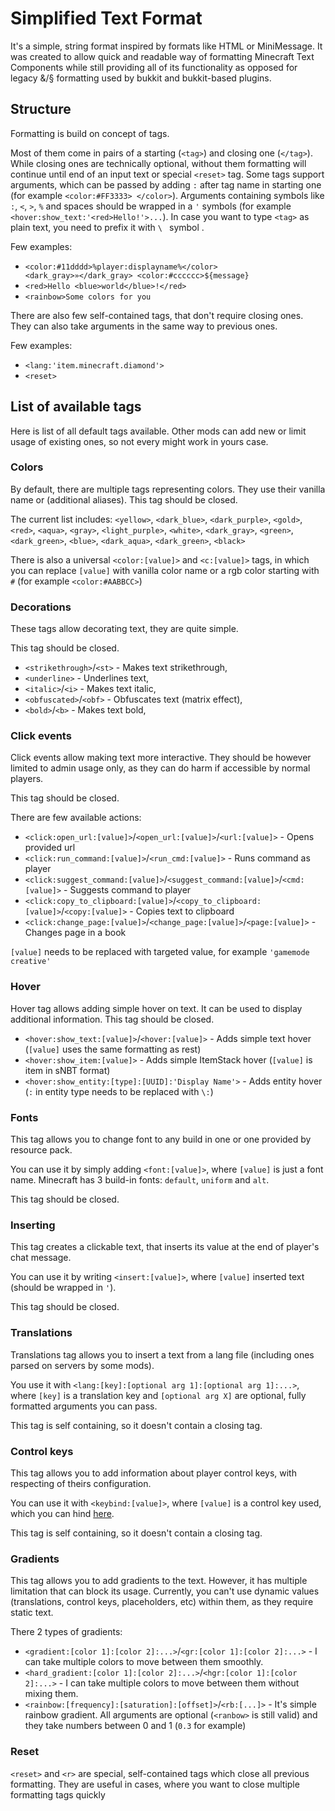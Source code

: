 # Simplified Text Format

It's a simple, string format inspired by formats like HTML or MiniMessage.
It was created to allow quick and readable way of formatting Minecraft Text Components
while still providing all of its functionality as opposed for legacy &/§ formatting
used by bukkit and bukkit-based plugins.

## Structure

Formatting is build on concept of tags. 

Most of them come in pairs of a starting (`<tag>`) and closing one (`</tag>`).
While closing ones are technically optional, without them formatting will continue until end of
an input text or special `<reset>` tag. Some tags support arguments, which can be passed by adding `:`
after tag name in starting one (for example `<color:#FF3333> </color>`). Arguments containing symbols like 
`:`, `<`, `>`, `%` and spaces should be wrapped in a `'` symbols (for example `<hover:show_text:'<red>Hello!'>...`).
In case you want to type `<tag>` as plain text, you need to prefix it with `\ ` symbol .

Few examples:

* `<color:#11dddd>%player:displayname%</color> <dark_gray>»</dark_gray> <color:#cccccc>${message}`
* `<red>Hello <blue>world</blue>!</red>`
* `<rainbow>Some colors for you`

There are also few self-contained tags, that don't require closing ones. They can also take arguments 
in the same way to previous ones.

Few examples:

* `<lang:'item.minecraft.diamond'>`
* `<reset>`


## List of available tags
Here is list of all default tags available. Other mods can add new or limit usage
of existing ones, so not every might work in yours case.

### Colors
By default, there are multiple tags representing colors. They use their vanilla name or (additional aliases).
This tag should be closed.

The current list includes: `<yellow>`, `<dark_blue>`, `<dark_purple>`, `<gold>`, `<red>`, `<aqua>`, 
`<gray>`, `<light_purple>`, `<white>`, `<dark_gray>`, `<green>`, `<dark_green>`, `<blue>`, `<dark_aqua>`, 
`<dark_green>`, `<black>`

There is also a universal `<color:[value]>` and `<c:[value]>` tags, in which you can replace `[value]` with vanilla color name or
a rgb color starting with `#` (for example `<color:#AABBCC>`)

### Decorations
These tags allow decorating text, they are quite simple.

This tag should be closed.

* `<strikethrough>`/`<st>` - Makes text strikethrough,
* `<underline>` - Underlines text,
* `<italic>`/`<i>` - Makes text italic,
* `<obfuscated>`/`<obf>` - Obfuscates text (matrix effect),
* `<bold>`/`<b>` - Makes text bold,

### Click events
Click events allow making text more interactive. They should be however limited to admin usage only, 
as they can do harm if accessible by normal players.

This tag should be closed.

There are few available actions:

* `<click:open_url:[value]>`/`<open_url:[value]>`/`<url:[value]>` - Opens provided url
* `<click:run_command:[value]>`/`<run_cmd:[value]>` - Runs command as player
* `<click:suggest_command:[value]>`/`<suggest_command:[value]>`/`<cmd:[value]>` - Suggests command to player
* `<click:copy_to_clipboard:[value]>`/`<copy_to_clipboard:[value]>`/`<copy:[value]>` - Copies text to clipboard
* `<click:change_page:[value]>`/`<change_page:[value]>`/`<page:[value]>` - Changes page in a book

`[value]` needs to be replaced with targeted value, for example `'gamemode creative'`

### Hover
Hover tag allows adding simple hover on text. It can be used to display additional information.
This tag should be closed.

* `<hover:show_text:[value]>`/`<hover:[value]>` - Adds simple text hover (`[value]` uses the same formatting as rest)
* `<hover:show_item:[value]>` - Adds simple ItemStack hover (`[value]` is item in sNBT format)
* `<hover:show_entity:[type]:[UUID]:'Display Name'>` - Adds entity hover (`:` in entity type needs to be replaced with `\:`)

### Fonts
This tag allows you to change font to any build in one or one provided by resource pack.

You can use it by simply adding `<font:[value]>`, where `[value]` is just a font name.
Minecraft has 3 build-in fonts: `default`, `uniform` and `alt`.

This tag should be closed.


### Inserting
This tag creates a clickable text, that inserts its value at the end of player's chat message.

You can use it by writing `<insert:[value]>`, where `[value]` inserted text (should be wrapped in `'`).

This tag should be closed.


### Translations
Translations tag allows you to insert a text from a lang file (including ones parsed on servers by some mods).

You use it with `<lang:[key]:[optional arg 1]:[optional arg 1]:...>`, where `[key]` is a translation key 
and `[optional arg X]` are optional, fully formatted arguments you can pass.

This tag is self containing, so it doesn't contain a closing tag.

### Control keys
This tag allows you to add information about player control keys, with respecting of theirs configuration.

You can use it with `<keybind:[value]>`, where `[value]` is a control key used, which you can hind [here](https://minecraft.fandom.com/wiki/Controls#Configurable_controls).

This tag is self containing, so it doesn't contain a closing tag.

### Gradients
This tag allows you to add gradients to the text. However, it has multiple limitation that can 
block its usage. Currently, you can't use dynamic values (translations, control keys, placeholders, etc)
within them, as they require static text.

There 2 types of gradients:

* `<gradient:[color 1]:[color 2]:...>`/`<gr:[color 1]:[color 2]:...>` - I can take multiple colors to move between them smoothly. 
* `<hard_gradient:[color 1]:[color 2]:...>`/`<hgr:[color 1]:[color 2]:...>` - I can take multiple colors to move between them without mixing them. 
* `<rainbow:[frequency]:[saturation]:[offset]>`/`<rb:[...]>` - It's simple rainbow gradient. All arguments are optional (`<ranbow>` is still valid) and they take numbers between 0 and 1 (`0.3` for example)


### Reset
`<reset>` and `<r>` are special, self-contained tags which close all previous formatting. They are
useful in cases, where you want to close multiple formatting tags quickly
  

